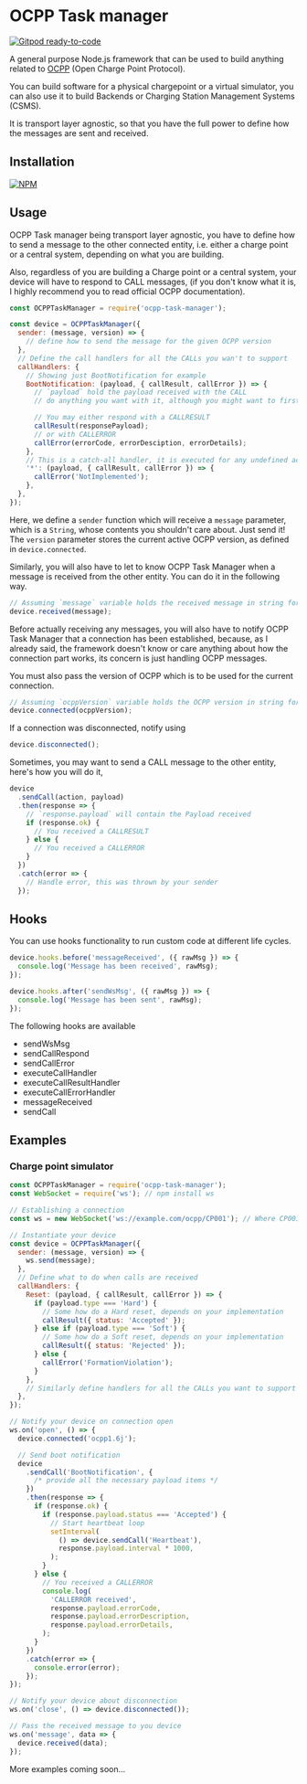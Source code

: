 # OCPP Task manager

[![Gitpod ready-to-code](https://img.shields.io/badge/Gitpod-ready--to--code-blue?logo=gitpod)](https://gitpod.io/#https://github.com/pSnehanshu/pointsim-ocpp-task-manager)

A general purpose Node.js framework that can be used to build anything
related to [OCPP](https://www.openchargealliance.org/) (Open Charge Point Protocol).

You can build software for a physical chargepoint or a virtual simulator,
you can also use it to build Backends or Charging Station Management Systems (CSMS).

It is transport layer agnostic, so that you have the full power to define
how the messages are sent and received.

## Installation

[![NPM](https://nodei.co/npm/ocpp-task-manager.png?compact=true)](https://www.npmjs.com/package/ocpp-task-manager)

## Usage

OCPP Task manager being transport layer agnostic, you have to define how to send
a message to the other connected entity, i.e. either a charge point or a central system,
depending on what you are building.

Also, regardless of you are building a Charge point or a central system, your device will
have to respond to CALL messages, (if you don't know what it is, I highly recommend
you to read official OCPP documentation).

```javascript
const OCPPTaskManager = require('ocpp-task-manager');

const device = OCPPTaskManager({
  sender: (message, version) => {
    // define how to send the message for the given OCPP version
  },
  // Define the call handlers for all the CALLs you wan't to support
  callHandlers: {
    // Showing just BootNotification for example
    BootNotification: (payload, { callResult, callError }) => {
      // `payload` hold the payload received with the CALL
      // do anything you want with it, although you might want to first sit and plan

      // You may either respond with a CALLRESULT
      callResult(responsePayload);
      // or with CALLERROR
      callError(errorCode, errorDesciption, errorDetails);
    },
    // This is a catch-all handler, it is executed for any undefined action
    '*': (payload, { callResult, callError }) => {
      callError('NotImplemented');
    },
  },
});
```

Here, we define a `sender` function which will receive a `message` parameter, which
is a `String`, whose contents you shouldn't care about. Just send it! The `version`
parameter stores the current active OCPP version, as defined in `device.connected`.

Similarly, you will also have to let to know OCPP Task Manager when a message is received
from the other entity. You can do it in the following way.

```javascript
// Assuming `message` variable holds the received message in string format
device.received(message);
```

Before actually receiving any messages, you will also have to notify OCPP Task Manager that
a connection has been established, because, as I already said, the framework doesn't know or
care anything about how the connection part works, its concern is just handling OCPP messages.

You must also pass the version of OCPP which is to be used for the current connection.

```javascript
// Assuming `ocppVersion` variable holds the OCPP version in string format
device.connected(ocppVersion);
```

If a connection was disconnected, notify using

```javascript
device.disconnected();
```

Sometimes, you may want to send a CALL message to the other entity, here's how you will do it,

```javascript
device
  .sendCall(action, payload)
  .then(response => {
    // `response.payload` will contain the Payload received
    if (response.ok) {
      // You received a CALLRESULT
    } else {
      // You received a CALLERROR
    }
  })
  .catch(error => {
    // Handle error, this was thrown by your sender
  });
```

## Hooks

You can use hooks functionality to run custom code at different life cycles.

```javascript
device.hooks.before('messageReceived', ({ rawMsg }) => {
  console.log('Message has been received', rawMsg);
});

device.hooks.after('sendWsMsg', ({ rawMsg }) => {
  console.log('Message has been sent', rawMsg);
});
```

The following hooks are available

- sendWsMsg
- sendCallRespond
- sendCallError
- executeCallHandler
- executeCallResultHandler
- executeCallErrorHandler
- messageReceived
- sendCall

## Examples

### Charge point simulator

```javascript
const OCPPTaskManager = require('ocpp-task-manager');
const WebSocket = require('ws'); // npm install ws

// Establishing a connection
const ws = new WebSocket('ws://example.com/ocpp/CP001'); // Where CP001 is the chargepoint unique identifier

// Instantiate your device
const device = OCPPTaskManager({
  sender: (message, version) => {
    ws.send(message);
  },
  // Define what to do when calls are received
  callHandlers: {
    Reset: (payload, { callResult, callError }) => {
      if (payload.type === 'Hard') {
        // Some how do a Hard reset, depends on your implementation
        callResult({ status: 'Accepted' });
      } else if (payload.type === 'Soft') {
        // Some how do a Soft reset, depends on your implementation
        callResult({ status: 'Rejected' });
      } else {
        callError('FormationViolation');
      }
    },
    // Similarly define handlers for all the CALLs you want to support
  },
});

// Notify your device on connection open
ws.on('open', () => {
  device.connected('ocpp1.6j');

  // Send boot notification
  device
    .sendCall('BootNotification', {
      /* provide all the necessary payload items */
    })
    .then(response => {
      if (response.ok) {
        if (response.payload.status === 'Accepted') {
          // Start heartbeat loop
          setInterval(
            () => device.sendCall('Heartbeat'),
            response.payload.interval * 1000,
          );
        }
      } else {
        // You received a CALLERROR
        console.log(
          'CALLERROR received',
          response.payload.errorCode,
          response.payload.errorDescription,
          response.payload.errorDetails,
        );
      }
    })
    .catch(error => {
      console.error(error);
    });
});

// Notify your device about disconnection
ws.on('close', () => device.disconnected());

// Pass the received message to you device
ws.on('message', data => {
  device.received(data);
});
```

More examples coming soon...
